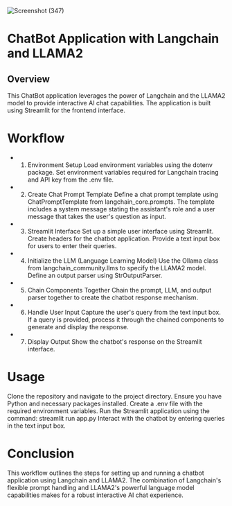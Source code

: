 ![Screenshot (347)](https://github.com/Lavan1999/Data_Science_Portfolio/assets/152668558/d68fba7e-88b5-4b66-b686-3db1e22be69b)

# ChatBot Application with Langchain and LLAMA2
## Overview
This ChatBot application leverages the power of Langchain and the LLAMA2 model to provide interactive AI chat capabilities. The application is built using Streamlit for the frontend interface.

# Workflow
- 1. Environment Setup
Load environment variables using the dotenv package.
Set environment variables required for Langchain tracing and API key from the .env file.
- 2. Create Chat Prompt Template
Define a chat prompt template using ChatPromptTemplate from langchain_core.prompts.
The template includes a system message stating the assistant's role and a user message that takes the user's question as input.
- 3. Streamlit Interface
Set up a simple user interface using Streamlit.
Create headers for the chatbot application.
Provide a text input box for users to enter their queries.
- 4. Initialize the LLM (Language Learning Model)
Use the Ollama class from langchain_community.llms to specify the LLAMA2 model.
Define an output parser using StrOutputParser.
- 5. Chain Components Together
Chain the prompt, LLM, and output parser together to create the chatbot response mechanism.
- 6. Handle User Input
Capture the user's query from the text input box.
If a query is provided, process it through the chained components to generate and display the response.
- 7. Display Output
Show the chatbot's response on the Streamlit interface.
# Usage
Clone the repository and navigate to the project directory.
Ensure you have Python and necessary packages installed.
Create a .env file with the required environment variables.
Run the Streamlit application using the command:
streamlit run app.py
Interact with the chatbot by entering queries in the text input box.
# Conclusion
This workflow outlines the steps for setting up and running a chatbot application using Langchain and LLAMA2. The combination of Langchain's flexible prompt handling and LLAMA2's powerful language model capabilities makes for a robust interactive AI chat experience.
